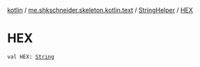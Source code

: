 [kotlin](../../index.md) / [me.shkschneider.skeleton.kotlin.text](../index.md) / [StringHelper](index.md) / [HEX](./-h-e-x.md)

# HEX

`val HEX: `[`String`](https://kotlinlang.org/api/latest/jvm/stdlib/kotlin/-string/index.html)